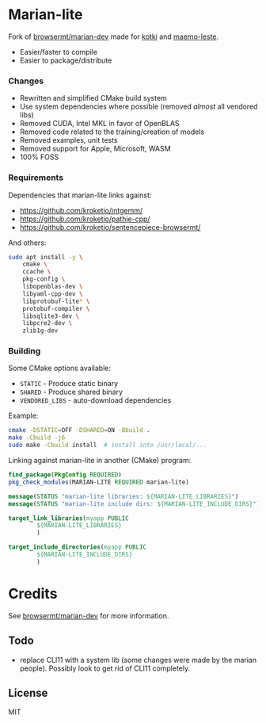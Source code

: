 Marian-lite
======

Fork of [browsermt/marian-dev](https://github.com/browsermt/marian-dev) made for [kotki](https://github.com/kroketio/kotki) and [maemo-leste](https://maemo-leste.github.io/).

- Easier/faster to compile
- Easier to package/distribute

### Changes

- Rewritten and simplified CMake build system
- Use system dependencies where possible (removed *almost* all vendored libs)
- Removed CUDA, Intel MKL in favor of OpenBLAS
- Removed code related to the training/creation of models
- Removed examples, unit tests
- Removed support for Apple, Microsoft, WASM
- 100% FOSS

### Requirements

Dependencies that marian-lite links against:

- https://github.com/kroketio/intgemm/
- https://github.com/kroketio/pathie-cpp/
- https://github.com/kroketio/sentencepiece-browsermt/

And others:

```bash
sudo apt install -y \
    cmake \
    ccache \
    pkg-config \
    libopenblas-dev \
    libyaml-cpp-dev \
    libprotobuf-lite* \
    protobuf-compiler \
    libsqlite3-dev \
    libpcre2-dev \
    zlib1g-dev
```

### Building

Some CMake options available:

- `STATIC` - Produce static binary
- `SHARED` - Produce shared binary
- `VENDORED_LIBS` - auto-download dependencies

Example:

```bash
cmake -DSTATIC=OFF -DSHARED=ON -Bbuild .
make -Cbuild -j6
sudo make -Cbuild install  # install into /usr/local/...
```

Linking against marian-lite in another (CMake) program:

```cmake
find_package(PkgConfig REQUIRED)
pkg_check_modules(MARIAN-LITE REQUIRED marian-lite)

message(STATUS "marian-lite libraries: ${MARIAN-LITE_LIBRARIES}")
message(STATUS "marian-lite include dirs: ${MARIAN-LITE_INCLUDE_DIRS}")

target_link_libraries(myapp PUBLIC
        ${MARIAN-LITE_LIBRARIES}
        )

target_include_directories(myapp PUBLIC
        ${MARIAN-LITE_INCLUDE_DIRS}
        )
```

# Credits

See [browsermt/marian-dev](https://github.com/browsermt/marian-dev) for more information.

## Todo

- replace CLI11 with a system lib (some changes were made by the marian people). Possibly look to get rid of CLI11 completely.

## License

MIT
